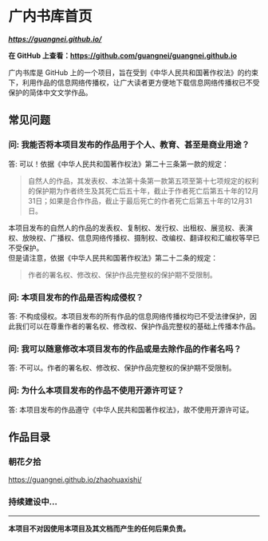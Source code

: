 # 广内书库首页

***<https://guangnei.github.io/>***

**在 GitHub 上查看：<https://github.com/guangnei/guangnei.github.io>**

广内书库是 GitHub 上的一个项目，旨在受到《中华人民共和国著作权法》的约束下，利用作品的信息网络传播权，让广大读者更方便地下载信息网络传播权已不受保护的简体中文文学作品。

## 常见问题

### 问: 我能否将本项目发布的作品用于个人、教育、甚至是商业用途？

答: 可以！依据《中华人民共和国著作权法》第二十三条第一款的规定：  

> 自然人的作品，其发表权、本法第十条第一款第五项至第十七项规定的权利的保护期为作者终生及其死亡后五十年，截止于作者死亡后第五十年的12月31日；如果是合作作品，截止于最后死亡的作者死亡后第五十年的12月31日。  

本项目发布的自然人的作品的发表权、复制权、发行权、出租权、展览权、表演权、放映权、广播权、信息网络传播权、摄制权、改编权、翻译权和汇编权等早已不受保护。  
但是请注意，依据《中华人民共和国著作权法》第二十二条的规定： 

> 作者的署名权、修改权、保护作品完整权的保护期不受限制。

### 问: 本项目发布的作品是否构成侵权？

答: 不构成侵权。本项目发布的所有作品的信息网络传播权均已不受法律保护，因此我们可以在尊重作者的署名权、修改权、保护作品完整权的基础上传播本作品。

### 问: 我可以随意修改本项目发布的作品或是去除作品的作者名吗？

答: 不可以。作者的署名权、修改权、保护作品完整权的保护期不受限制。

### 问: 为什么本项目发布的作品不使用开源许可证？

答: 本项目发布的作品遵守《中华人民共和国著作权法》，故不使用开源许可证。

## 作品目录

### 朝花夕拾

<https://guangnei.github.io/zhaohuaxishi/>

### 持续建设中...

---

**本项目不对因使用本项目及其文档而产生的任何后果负责。**

